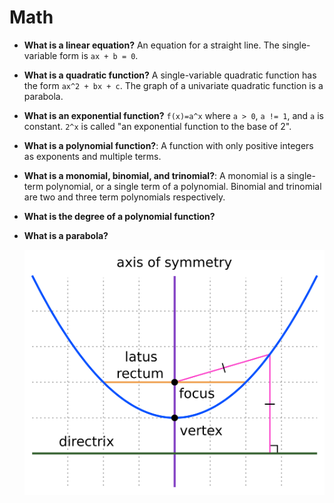 # Math

- **What is a linear equation?** An equation for a straight line. The single-variable form is `ax + b = 0`.
- **What is a quadratic function?** A single-variable quadratic function has the form `ax^2 + bx + c`. The graph of a univariate quadratic function is a parabola.
- **What is an exponential function?** `f(x)=a^x` where `a > 0`, `a != 1`, and `a` is constant. `2^x` is called "an exponential function to the base of 2".
- **What is a polynomial function?**: A function with only positive integers as exponents and multiple terms.
- **What is a monomial, binomial, and trinomial?**: A monomial is a single-term polynomial, or a single term of a polynomial. Binomial and trinomial are two and three term polynomials respectively.
- **What is the degree of a polynomial function?**
- **What is a parabola?**

    ![Parabola](assets/parabola.png)